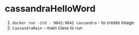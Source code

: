# cassandraHelloWord
1. `docker run -itd - 9042:9042 cassandra` - to create image 
2. `CassandraMain` - main class to run 
